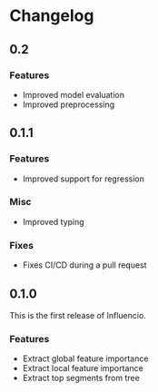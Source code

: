 # Changelog

## 0.2

### Features

- Improved model evaluation
- Improved preprocessing

## 0.1.1

### Features

- Improved support for regression

### Misc

- Improved typing

### Fixes

- Fixes CI/CD during a pull request

## 0.1.0

This is the first release of Influencio.

### Features

- Extract global feature importance
- Extract local feature importance
- Extract top segments from tree
